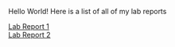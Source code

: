 Hello World! Here is a list of all of my lab reports 

[Lab Report 1](https://rjvillareal1107.github.io/cse15l-lab-reports/LabReport1) <br>
[Lab Report 2](https://rjvillareal1107.github.io/cse15l-lab-reports/LabReport2) <br>
